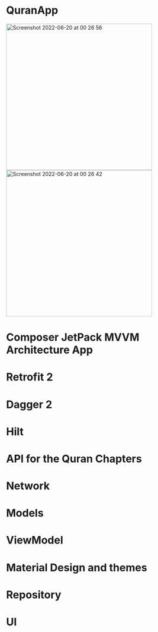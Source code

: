 # QuranApp
<img width="394" alt="Screenshot 2022-06-20 at 00 26 56" src="https://user-images.githubusercontent.com/26028054/174504335-1f9262bb-1398-4608-8f2a-64c8c77ab2dc.png">
<img width="394" alt="Screenshot 2022-06-20 at 00 26 42" src="https://user-images.githubusercontent.com/26028054/174504337-5dc03b7f-41ce-4dd4-b3de-11cb1bc14285.png">

# Composer JetPack MVVM Architecture App
# Retrofit 2
# Dagger 2
# Hilt
# API for the Quran Chapters
# Network
# Models
# ViewModel
# Material Design and themes
# Repository
# UI

